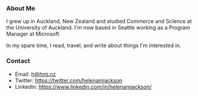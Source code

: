 ### About Me

I grew up in Auckland, New Zealand and studied Commerce and Science at the University of Auckland. I'm now based in Seattle working as a Program Manager at Microsoft. 

In my spare time, I read, travel, and write about things I'm interested in.


### Contact

+ Email: <h@hmj.nz>
+ Twitter: <https://twitter.com/helenamjackson>
+ Linkedin: <https://www.linkedin.com/in/helenamjackson/>
